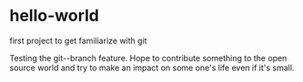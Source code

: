 # hello-world
first project to get familiarize with git

Testing the git--branch feature. Hope to contribute something to the open source world and try to make an impact on
some one's life even if it's small.
